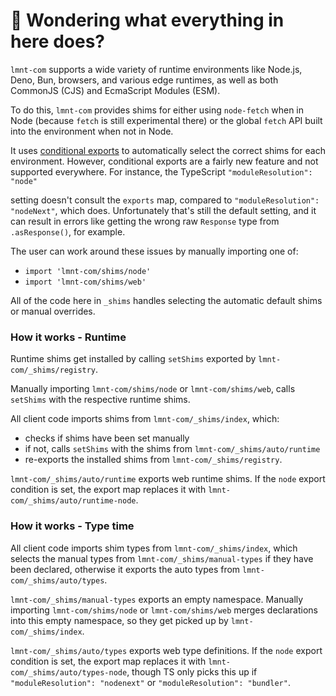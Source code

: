 # 👋 Wondering what everything in here does?

`lmnt-com` supports a wide variety of runtime environments like Node.js, Deno, Bun, browsers, and various
edge runtimes, as well as both CommonJS (CJS) and EcmaScript Modules (ESM).

To do this, `lmnt-com` provides shims for either using `node-fetch` when in Node (because `fetch` is still experimental there) or the global `fetch` API built into the environment when not in Node.

It uses [conditional exports](https://nodejs.org/api/packages.html#conditional-exports) to
automatically select the correct shims for each environment. However, conditional exports are a fairly new
feature and not supported everywhere. For instance, the TypeScript `"moduleResolution": "node"`

setting doesn't consult the `exports` map, compared to `"moduleResolution": "nodeNext"`, which does.
Unfortunately that's still the default setting, and it can result in errors like
getting the wrong raw `Response` type from `.asResponse()`, for example.

The user can work around these issues by manually importing one of:

- `import 'lmnt-com/shims/node'`
- `import 'lmnt-com/shims/web'`

All of the code here in `_shims` handles selecting the automatic default shims or manual overrides.

### How it works - Runtime

Runtime shims get installed by calling `setShims` exported by `lmnt-com/_shims/registry`.

Manually importing `lmnt-com/shims/node` or `lmnt-com/shims/web`, calls `setShims` with the respective runtime shims.

All client code imports shims from `lmnt-com/_shims/index`, which:

- checks if shims have been set manually
- if not, calls `setShims` with the shims from `lmnt-com/_shims/auto/runtime`
- re-exports the installed shims from `lmnt-com/_shims/registry`.

`lmnt-com/_shims/auto/runtime` exports web runtime shims.
If the `node` export condition is set, the export map replaces it with `lmnt-com/_shims/auto/runtime-node`.

### How it works - Type time

All client code imports shim types from `lmnt-com/_shims/index`, which selects the manual types from `lmnt-com/_shims/manual-types` if they have been declared, otherwise it exports the auto types from `lmnt-com/_shims/auto/types`.

`lmnt-com/_shims/manual-types` exports an empty namespace.
Manually importing `lmnt-com/shims/node` or `lmnt-com/shims/web` merges declarations into this empty namespace, so they get picked up by `lmnt-com/_shims/index`.

`lmnt-com/_shims/auto/types` exports web type definitions.
If the `node` export condition is set, the export map replaces it with `lmnt-com/_shims/auto/types-node`, though TS only picks this up if `"moduleResolution": "nodenext"` or `"moduleResolution": "bundler"`.
